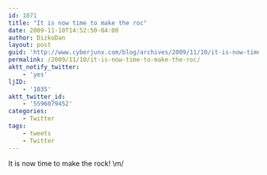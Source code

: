 ```yaml
---
id: 1071
title: "It is now time to make the roc"
date: 2009-11-10T14:52:50-04:00
author: DizkoDan
layout: post
guid: 'http://www.cyberjunx.com/blog/archives/2009/11/10/it-is-now-time-to-make-the-roc/'
permalink: /2009/11/10/it-is-now-time-to-make-the-roc/
aktt_notify_twitter:
    - 'yes'
ljID:
    - '1035'
aktt_twitter_id:
    - '5596079452'
categories:
    - Twitter
tags:
    - tweets
    - Twitter
---
```


It is now time to make the rock! \\m/